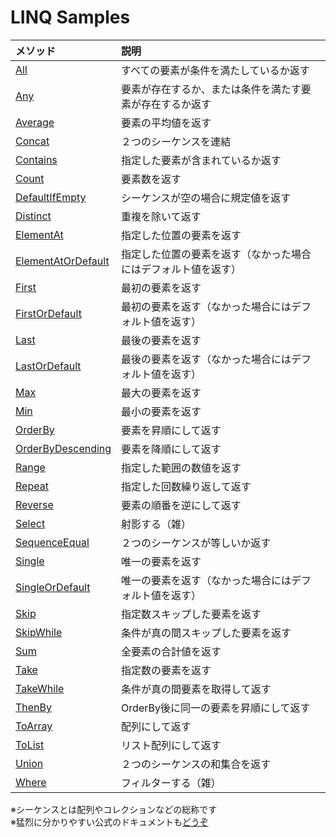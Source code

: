 # LINQ Samples

| メソッド | 説明 |
|:---|:---|
| [All](https://github.com/mystasly48/Linq_Samples/blob/master/All.cs) | すべての要素が条件を満たしているか返す |
| [Any](https://github.com/mystasly48/Linq_Samples/blob/master/Any.cs) | 要素が存在するか、または条件を満たす要素が存在するか返す |
| [Average](https://github.com/mystasly48/Linq_Samples/blob/master/Average.cs) | 要素の平均値を返す |
| [Concat](https://github.com/mystasly48/Linq_Samples/blob/master/Concat.cs) | ２つのシーケンスを連結 |
| [Contains](https://github.com/mystasly48/Linq_Samples/blob/master/Contains.cs) | 指定した要素が含まれているか返す |
| [Count](https://github.com/mystasly48/Linq_Samples/blob/master/Count.cs) | 要素数を返す |
| [DefaultIfEmpty](https://github.com/mystasly48/Linq_Samples/blob/master/DefaultIfEmpty.cs) | シーケンスが空の場合に規定値を返す |
| [Distinct](https://github.com/mystasly48/Linq_Samples/blob/master/Distinct.cs) | 重複を除いて返す |
| [ElementAt](https://github.com/mystasly48/Linq_Samples/blob/master/ElementAt.cs) | 指定した位置の要素を返す |
| [ElementAtOrDefault](https://github.com/mystasly48/Linq_Samples/blob/master/ElementAtOrDefault.cs) | 指定した位置の要素を返す（なかった場合にはデフォルト値を返す） |
| [First](https://github.com/mystasly48/Linq_Samples/blob/master/First.cs) | 最初の要素を返す |
| [FirstOrDefault](https://github.com/mystasly48/Linq_Samples/blob/master/FirstOrDefault.cs) | 最初の要素を返す（なかった場合にはデフォルト値を返す） |
| [Last](https://github.com/mystasly48/Linq_Samples/blob/master/Last.cs) | 最後の要素を返す |
| [LastOrDefault](https://github.com/mystasly48/Linq_Samples/blob/master/LastOrDefault.cs) | 最後の要素を返す（なかった場合にはデフォルト値を返す） |
| [Max](https://github.com/mystasly48/Linq_Samples/blob/master/Max.cs) | 最大の要素を返す |
| [Min](https://github.com/mystasly48/Linq_Samples/blob/master/Min.cs) | 最小の要素を返す |
| [OrderBy](https://github.com/mystasly48/Linq_Samples/blob/master/OrderBy.cs) | 要素を昇順にして返す |
| [OrderByDescending](https://github.com/mystasly48/Linq_Samples/blob/master/OrderByDescending.cs) | 要素を降順にして返す |
| [Range](https://github.com/mystasly48/Linq_Samples/blob/master/Range.cs) | 指定した範囲の数値を返す |
| [Repeat](https://github.com/mystasly48/Linq_Samples/blob/master/Repeat.cs) | 指定した回数繰り返して返す |
| [Reverse](https://github.com/mystasly48/Linq_Samples/blob/master/Reverse.cs) | 要素の順番を逆にして返す |
| [Select](https://github.com/mystasly48/Linq_Samples/blob/master/Select.cs) | 射影する（雑） |
| [SequenceEqual](https://github.com/mystasly48/Linq_Samples/blob/master/SequenceEqual.cs) | ２つのシーケンスが等しいか返す |
| [Single](https://github.com/mystasly48/Linq_Samples/blob/master/Single.cs) | 唯一の要素を返す |
| [SingleOrDefault](https://github.com/mystasly48/Linq_Samples/blob/master/SingleOrDefault.cs) | 唯一の要素を返す（なかった場合にはデフォルト値を返す） |
| [Skip](https://github.com/mystasly48/Linq_Samples/blob/master/Skip.cs) | 指定数スキップした要素を返す |
| [SkipWhile](https://github.com/mystasly48/Linq_Samples/blob/master/SkipWhile.cs) | 条件が真の間スキップした要素を返す |
| [Sum](https://github.com/mystasly48/Linq_Samples/blob/master/Sum.cs) | 全要素の合計値を返す |
| [Take](https://github.com/mystasly48/Linq_Samples/blob/master/Take.cs) | 指定数の要素を返す |
| [TakeWhile](https://github.com/mystasly48/Linq_Samples/blob/master/TakeWhile.cs) | 条件が真の間要素を取得して返す |
| [ThenBy](https://github.com/mystasly48/Linq_Samples/blob/master/ThenBy.cs) | OrderBy後に同一の要素を昇順にして返す |
| [ToArray](https://github.com/mystasly48/Linq_Samples/blob/master/ToArray.cs) | 配列にして返す |
| [ToList](https://github.com/mystasly48/Linq_Samples/blob/master/ToList.cs) | リスト配列にして返す |
| [Union](https://github.com/mystasly48/Linq_Samples/blob/master/Union.cs) | ２つのシーケンスの和集合を返す |
| [Where](https://github.com/mystasly48/Linq_Samples/blob/master/Where.cs) | フィルターする（雑） |

※シーケンスとは配列やコレクションなどの総称です  
※猛烈に分かりやすい公式のドキュメントも[どうぞ](https://msdn.microsoft.com/ja-jp/library/system.linq.enumerable(v=vs.110).aspx)  